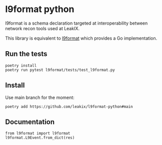 l9format python
===================

l9format is a schema declaration targeted at interoperability between network
recon tools used at LeakIX.

This library is equivalent to [l9format](https://github.com/leakix/l9format)
which provides a Go implementation.

## Run the tests


```
poetry install
poetry run pytest l9format/tests/test_l9format.py
```

## Install

Use main branch for the moment:
```
poetry add https://github.com/leakix/l9format-python#main
```

## Documentation

```
from l9format import l9format
l9format.L9Event.from_dict(res)
```
